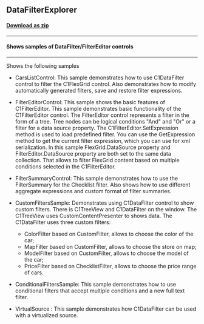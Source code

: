 ## DataFilterExplorer
#### [Download as zip](https://grapecity.github.io/DownGit/#/home?url=https://github.com/GrapeCity/ComponentOne-WPF-Samples/tree/master/NET_5/DataFilter/DataFilterExplorer)
____
#### Shows samples of DataFilter/FilterEditor controls
____
Shows the following samples

* CarsListControl: This sample demonstrates how to use C1DataFilter control to filter the C1FlexGrid control. Also demonstrates how to modify automatically generated filters, save and restore filter expressions.


* FilterEditorControl: This sample shows the basic features of C1FilterEditor.
	This sample demonstrates basic functionality of the C1FilterEditor control. 
	The FilterEditor control represents a filter in the form of a tree. Tree nodes can be logical conditions "And" and "Or" or a filter for a data source property.
	The C1FilterEditor.SetExpression method is used to load predefined filter.
	You can use the GetExpression method to get the current filter expression, which you can use for xml serialization.
	In this sample FlexGrid.DataSource property and FilterEditor.DataSource property are both set to the same data collection. 
	That allows to filter FlexGrid content based on multiple conditions selected in the C1FilterEditor.


* FilterSummaryControl: This sample demonstrates how to use the FilterSummary for the Checklist filter. Also shows how to use different aggregate expressions and custom format of filter summaries.


* CustomFiltersSample: Demonstrates using C1DataFilter control to show custom filters.
	There is C1TreeView and C1DataFilter on the window.
	The C1TreeView uses CustomContentPresenter to shows data.
	The C1DataFilter uses three custom filters:
	+ ColorFilter based on CustomFilter, allows to choose the color of the car;
	+ MapFilter based on CustomFilter, allows to choose the store on map;
	+ ModelFilter based on CustomFilter, allows to choose the model of the car;
	+ PriceFilter based on ChecklistFilter, allows to choose the price range of cars.


* ConditionalFiltersSample: This sample demonstrates how to use conditional filters that accept multiple conditions and a new full text filter.


* VirtualSource : This sample demonstrates how C1DataFilter can be used with a virtualized source.

